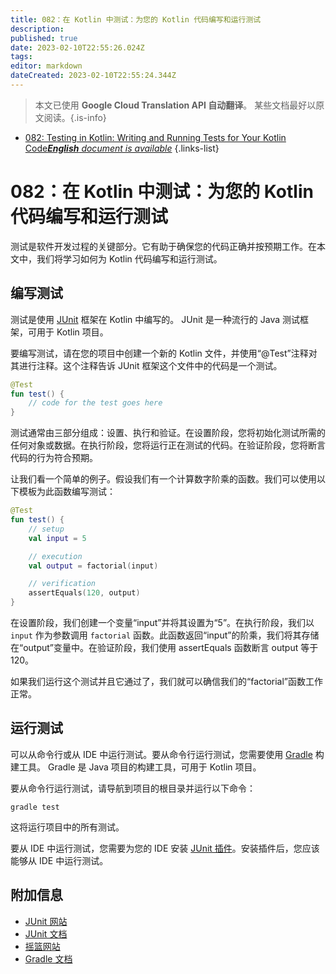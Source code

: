 ```yaml
---
title: 082：在 Kotlin 中测试：为您的 Kotlin 代码编写和运行测试
description: 
published: true
date: 2023-02-10T22:55:26.024Z
tags: 
editor: markdown
dateCreated: 2023-02-10T22:55:24.344Z
---
```


> 本文已使用 **Google Cloud Translation API 自动翻译**。
某些文档最好以原文阅读。{.is-info}



- [082: Testing in Kotlin: Writing and Running Tests for Your Kotlin Code***English** document is available*](/en/Knowledge-base/Kotlin/Learning/082-testing-in-kotlin-writing-and-running-tests-for-your-kotlin-code)
{.links-list}


# 082：在 Kotlin 中测试：为您的 Kotlin 代码编写和运行测试

测试是软件开发过程的关键部分。它有助于确保您的代码正确并按预期工作。在本文中，我们将学习如何为 Kotlin 代码编写和运行测试。

## 编写测试

测试是使用 [JUnit](https://junit.org/) 框架在 Kotlin 中编写的。 JUnit 是一种流行的 Java 测试框架，可用于 Kotlin 项目。

要编写测试，请在您的项目中创建一个新的 Kotlin 文件，并使用“@Test”注释对其进行注释。这个注释告诉 JUnit 框架这个文件中的代码是一个测试。

```kotlin
@Test
fun test() {
    // code for the test goes here
}
```

测试通常由三部分组成：设置、执行和验证。在设置阶段，您将初始化测试所需的任何对象或数据。在执行阶段，您将运行正在测试的代码。在验证阶段，您将断言代码的行为符合预期。

让我们看一个简单的例子。假设我们有一个计算数字阶乘的函数。我们可以使用以下模板为此函数编写测试：

```kotlin
@Test
fun test() {
    // setup
    val input = 5

    // execution
    val output = factorial(input)

    // verification
    assertEquals(120, output)
}
```

在设置阶段，我们创建一个变量“input”并将其设置为“5”。在执行阶段，我们以 `input` 作为参数调用 `factorial` 函数。此函数返回“input”的阶乘，我们将其存储在“output”变量中。在验证阶段，我们使用 assertEquals 函数断言 output 等于 120。

如果我们运行这个测试并且它通过了，我们就可以确信我们的“factorial”函数工作正常。

## 运行测试

可以从命令行或从 IDE 中运行测试。要从命令行运行测试，您需要使用 [Gradle](https://gradle.org/) 构建工具。 Gradle 是 Java 项目的构建工具，可用于 Kotlin 项目。

要从命令行运行测试，请导航到项目的根目录并运行以下命令：

```
gradle test
```

这将运行项目中的所有测试。

要从 IDE 中运行测试，您需要为您的 IDE 安装 [JUnit 插件](https://plugins.gradle.org/plugin/org.junit.platform.idea)。安装插件后，您应该能够从 IDE 中运行测试。

## 附加信息

- [JUnit 网站](https://junit.org/)
- [JUnit 文档](https://junit.org/junit5/docs/current/user-guide/)
- [摇篮网站](https://gradle.org/)
- [Gradle 文档](https://docs.gradle.org/current/userguide/userguide.html)